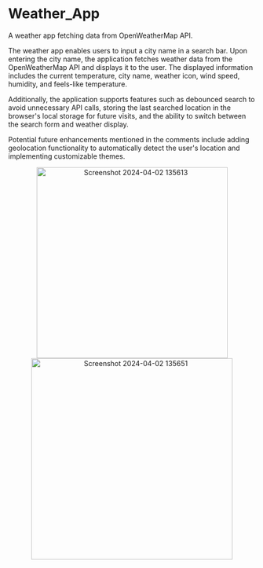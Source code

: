 # Weather_App
A weather app fetching data from OpenWeatherMap API.

The weather app enables users to input a city name in a search bar. Upon entering the city name, the application fetches weather data from the OpenWeatherMap API and displays it to the user. The displayed information includes the current temperature, city name, weather icon, wind speed, humidity, and feels-like temperature.

Additionally, the application supports features such as debounced search to avoid unnecessary API calls, storing the last searched location in the browser's local storage for future visits, and the ability to switch between the search form and weather display.

Potential future enhancements mentioned in the comments include adding geolocation functionality to automatically detect the user's location and implementing customizable themes.

<p align="center">
<img width="389" alt="Screenshot 2024-04-02 135613" src="https://github.com/ananya4150/Weather_App/assets/145313009/56eff593-4a73-4b1c-8b8d-8a760a9b52aa">
<img width="410" alt="Screenshot 2024-04-02 135651" src="https://github.com/ananya4150/Weather_App/assets/145313009/1f0b4c86-3f8a-4a1f-a344-b212a3123efe">
</p>
